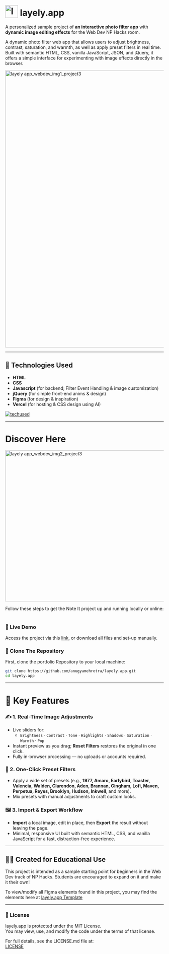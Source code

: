 # <img src="https://github.com/user-attachments/assets/fb73934d-88f1-4e3f-a4f2-3bf6a039ff18" alt="layely logo" width="40" height="40" style="position: relative; top: 6px;" /> layely.app

A personalized sample project of **an interactive photo filter app** with **dynamic image editing effects** for the Web Dev NP Hacks room.

A dynamic photo filter web app that allows users to adjust brightness, contrast, saturation, and warmth, as well as apply preset filters in real time. Built with semantic HTML, CSS, vanilla JavaScript, JSON, and jQuery, it offers a simple interface for experimenting with image effects directly in the browser.


<img width="1720" height="880" alt="layely app_webdev_img1_project3" src="https://github.com/user-attachments/assets/3300567e-9ba4-423e-83d5-00d655e6f62e" />

---

## 🔧 Technologies Used

- **HTML**
- **CSS**
- **Javascript** (for backend; Filter Event Handling & image customization)
- **jQuery** (for simple front-end anims & design)
- **Figma** (for design & inspiration)
- **Vercel** (for hosting & CSS design using AI)<br>

[![techused](https://skillicons.dev/icons?i=html,css,javascript,jquery,figma,vercel)](https://skillicons.dev)

---

# Discover Here
<img width="740" height="480" alt="layely app_webdev_img2_project3" src="https://github.com/user-attachments/assets/c731f13e-ebe8-4b26-b01a-c2749b61cb06" />  

Follow these steps to get the Note It project up and running locally or online:  
<br>

### 🔗 Live Demo  
Access the project via this [link](https://layely-app-host.vercel.app/), or download all files and set-up manually.  

### 📁 Clone The Repository  
First, clone the portfolio Repository to your local machine:

```bash
git clone https://github.com/anugyamehrotra/layely.app.git
cd layely.app
```
---

# 🧩 Key Features

### ✍️ 1. Real-Time Image Adjustments
- Live sliders for:  
  - `Brightness` · `Contrast` · `Tone` · `Highlights` · `Shadows` · `Saturation` · `Warmth` · `Pop`  
- Instant preview as you drag; **Reset Filters** restores the original in one click.  
- Fully in-browser processing — no uploads or accounts required.



### 🎨 2. One-Click Preset Filters
- Apply a wide set of presets (e.g., **1977, Amaro, Earlybird, Toaster, Valencia, Walden, Clarendon, Aden, Brannan, Gingham, Lofi, Maven, Perpetua, Reyes, Brooklyn, Hudson, Inkwell**, and more).  
- Mix presets with manual adjustments to craft custom looks.


### 🖼️ 3. Import & Export Workflow
- **Import** a local image, edit in place, then **Export** the result without leaving the page.  
- Minimal, responsive UI built with semantic HTML, CSS, and vanilla JavaScript for a fast, distraction-free experience.

---

## 👩‍💻 Created for Educational Use
This project is intended as a sample starting point for beginners in the Web Dev track of NP Hacks. Students are encouraged to expand on it and make it their own!

To view/modify all Figma elements found in this project, you may find the elements here at [layely.app Template](https://www.figma.com/design/Arka2FI265dJMnV9GfEurs/layely.app-project-figma-template?node-id=0-1&p=f) 


---

### 📄 License

layely.app is protected under the MIT License.  
You may view, use, and modify the code under the terms of that license.  

For full details, see the LICENSE.md file at:  
[LICENSE](https://github.com/anugyamehrotra/layely.app/blob/main/LICENSE)

